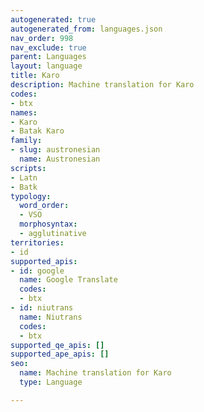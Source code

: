 ```yaml
---
autogenerated: true
autogenerated_from: languages.json
nav_order: 998
nav_exclude: true
parent: Languages
layout: language
title: Karo
description: Machine translation for Karo
codes:
- btx
names:
- Karo
- Batak Karo
family:
- slug: austronesian
  name: Austronesian
scripts:
- Latn
- Batk
typology:
  word_order:
  - VSO
  morphosyntax:
  - agglutinative
territories:
- id
supported_apis:
- id: google
  name: Google Translate
  codes:
  - btx
- id: niutrans
  name: Niutrans
  codes:
  - btx
supported_qe_apis: []
supported_ape_apis: []
seo:
  name: Machine translation for Karo
  type: Language

---
```


